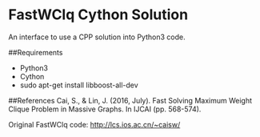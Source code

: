 # FastWClq Cython Solution

An interface to use a CPP solution into Python3 code.

##Requirements
- Python3
- Cython
- sudo apt-get install libboost-all-dev

##References
Cai, S., & Lin, J. (2016, July). Fast Solving Maximum Weight Clique Problem in Massive Graphs. In IJCAI (pp. 568-574).

Original FastWClq code: http://lcs.ios.ac.cn/~caisw/
